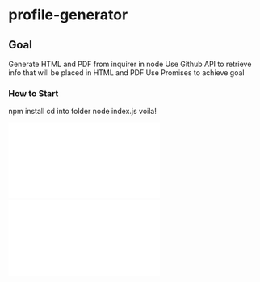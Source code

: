 # profile-generator

## Goal

Generate HTML and PDF from inquirer in node
Use Github API to retrieve info that will be placed in HTML and PDF
Use Promises to achieve goal


### How to Start

npm install
cd into folder
node index.js
voila!

![pdf](profile.pdf)
![html](index.html)